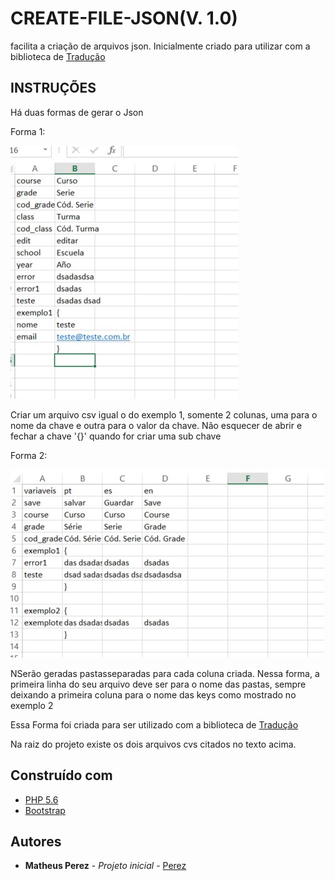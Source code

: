 # CREATE-FILE-JSON(V. 1.0)

facilita a criação de arquivos json.
Inicialmente criado para utilizar com a biblioteca de [Tradução](#)


## INSTRUÇÕES
Há duas formas de gerar o Json 

Forma 1: 

![alt text](https://github.com/Matheus-Perez/create-file-json/blob/master/assets/dist/images/exemple_one.jpg)

Criar um arquivo csv igual o do exemplo 1, somente 2 colunas, uma para o nome da chave e outra para o valor da chave.
Não esquecer de abrir e fechar a chave '{}' quando for criar uma sub chave 

Forma 2: 

![alt text](https://github.com/Matheus-Perez/create-file-json/blob/master/assets/dist/images/exemple_two.jpg)

NSerão geradas pastasseparadas para cada coluna criada. Nessa forma, a primeira linha do seu arquivo deve ser para o nome das pastas, sempre deixando a primeira coluna para o nome das keys como mostrado no exemplo 2

Essa Forma foi criada para ser utilizado com a biblioteca de [Tradução](#)

Na raiz do projeto existe os dois arquivos cvs citados no texto acima.

## Construído com

* [PHP 5.6](http://php.net)
* [Bootstrap](https://getbootstrap.com/)


## Autores

* **Matheus Perez** - *Projeto inicial* - [Perez](https://github.com/Matheus-Perez)
